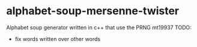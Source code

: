 # alphabet-soup-mersenne-twister
Alphabet soup generator written in c++ that use the PRNG mt19937
TODO:
- fix words written over other words
